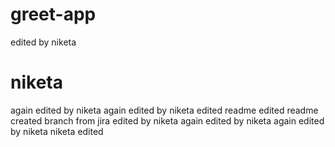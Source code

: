 # greet-app

edited by niketa


# niketa 
again edited by niketa
again edited by niketa
edited readme 
edited readme
created branch from jira
edited by niketa
again edited by niketa
again edited by niketa
niketa edited
